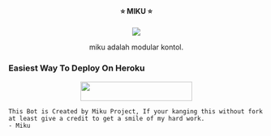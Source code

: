 <h4><p align="center"> ⭐ MIKU ⭐ </p></h4>

<p align="center">
  <img src="(https://telegra.ph/file/72991fad3de48ba4e02fb.jpg">
</p>

<p align="center">miku adalah modular kontol.</p>


### Easiest Way To Deploy On Heroku 

<p align="center"><a href="https://heroku.com/deploy?template=https://github.com/grey423/Cilik"> <img src="https://img.shields.io/badge/Deploy%20To%20Heroku-blue?style=for-the-badge&logo=heroku" width="220" height="38.45"/></a></p>

```
This Bot is Created by Miku Project, If your kanging this without fork at least give a credit to get a smile of my hard work. 
- Miku
```
